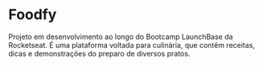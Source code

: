 # Foodfy
Projeto em desenvolvimento ao longo do Bootcamp LaunchBase da Rocketseat. É uma plataforma voltada para culinária, que contêm receitas, dicas e demonstrações do preparo de diversos pratos.
